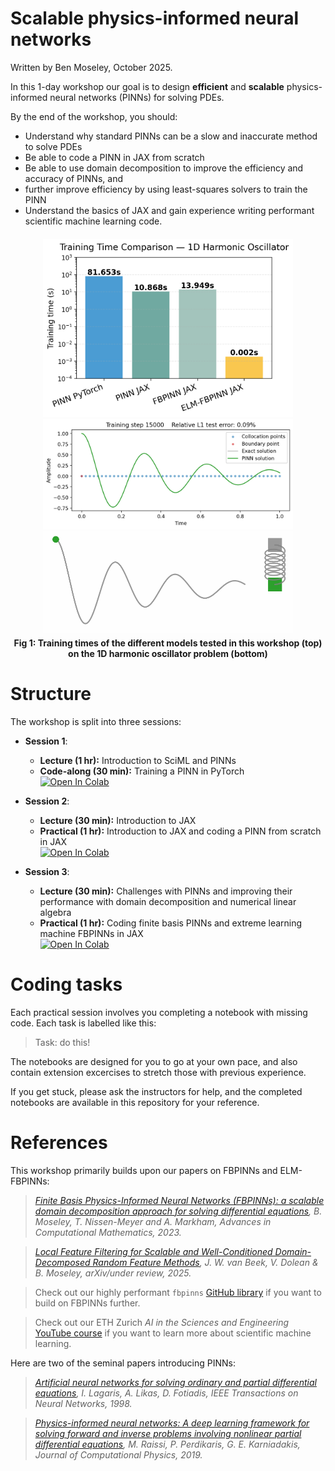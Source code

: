 # Scalable physics-informed neural networks

Written by Ben Moseley, October 2025.

In this 1-day workshop our goal is to design **efficient** and **scalable** physics-informed neural networks (PINNs) for solving PDEs.

By the end of the workshop, you should:

- Understand why standard PINNs can be a slow and inaccurate method to solve PDEs
- Be able to code a PINN in JAX from scratch
- Be able to use domain decomposition to improve the efficiency and accuracy of PINNs, and
- further improve efficiency by using least-squares solvers to train the PINN
- Understand the basics of JAX and gain experience writing performant scientific machine learning code.

<div style="text-align: center; margin-top: 20px">
    <img src="images/training_times.png" alt="Training Times" style="width:400px">
</div>
<div style="text-align: center;">
    <img src="images/example_solution.png" alt="Training Times" style="width:400px">
</div>
<div style="text-align: center;">
    <img src="https://raw.githubusercontent.com/benmoseley/AISE-2024/main/5_introduction_to_PINNs/oscillator.gif" alt="Training Times" style="width:400px">
</div>
<div style="text-align: center; font-weight: bold; margin-top: 5px; margin-bottom: 20px">
    Fig 1: Training times of the different models tested in this workshop (top) on the 1D harmonic oscillator problem (bottom)
</div>



# Structure

The workshop is split into three sessions:

- **Session 1**:
    - **Lecture (1 hr):** Introduction to SciML and PINNs
    - **Code-along (30 min):** Training a PINN in PyTorch  
    [<img src="https://colab.research.google.com/assets/colab-badge.svg" alt="Open In Colab"/>](https://colab.research.google.com/github/benmoseley/scalable-pinns-workshop/blob/main/Session%201%20-%20Code%20Along%20-%20Training%20a%20PINN%20in%20PyTorch%20-%20Student.ipynb)

- **Session 2**:
    - **Lecture (30 min):** Introduction to JAX
    - **Practical (1 hr):** Introduction to JAX and coding a PINN from scratch in JAX  
    [<img src="https://colab.research.google.com/assets/colab-badge.svg" alt="Open In Colab"/>](https://colab.research.google.com/https://github/benmoseley/scalable-pinns-workshop/blob/main/Session%202%20-%20Practical%20-%20Introduction%20to%20JAX%20and%20coding%20a%20PINN%20from%20scratch%20in%20JAX%20-%20Student.ipynb)

- **Session 3**:
    - **Lecture (30 min):** Challenges with PINNs and improving their performance with domain decomposition and numerical linear algebra
    - **Practical (1 hr):** Coding finite basis PINNs and extreme learning machine FBPINNs in JAX  
    [<img src="https://colab.research.google.com/assets/colab-badge.svg" alt="Open In Colab"/>](https://colab.research.google.com/https://github/benmoseley/scalable-pinns-workshop/blob/main/Session%203%20-%20Practical%20-%20Coding%20finite%20basis%20PINNs%20and%20extreme%20learning%20machine%20FBPINNs%20in%20JAX%20-%20Student.ipynb)



# Coding tasks

Each practical session involves you completing a notebook with missing code. Each task is labelled like this:

> Task: do this!

The notebooks are designed for you to go at your own pace, and also contain extension excercises to stretch those with previous experience.

If you get stuck, please ask the instructors for help, and the completed notebooks are available in this repository for your reference.


# References

This workshop primarily builds upon our papers on FBPINNs and ELM-FBPINNs:

> *[Finite Basis Physics-Informed Neural Networks (FBPINNs): a scalable domain decomposition approach for solving differential equations](https://link.springer.com/article/10.1007/s10444-023-10065-9), B. Moseley, T. Nissen-Meyer and A. Markham, Advances in Computational Mathematics, 2023.*

> *[Local Feature Filtering for Scalable and Well-Conditioned Domain-Decomposed Random Feature Methods](https://arxiv.org/abs/2506.17626), J. W. van Beek, V. Dolean & B. Moseley, arXiv/under review, 2025.*

> Check out our highly performant `fbpinns` [GitHub library](https://github.com/benmoseley/FBPINNs) if you want to build on FBPINNs further.

> Check out our ETH Zurich *AI in the Sciences and Engineering* [YouTube course](https://www.youtube.com/watch?v=LkKvhvsf6jY&list=PLJkYEExhe7rYFkBIB2U5pf_RWzYnFLj7r&index=1) if you want to learn more about scientific machine learning.

Here are two of the seminal papers introducing PINNs:

> *[Artificial neural networks for solving ordinary and partial differential equations](https://ieeexplore.ieee.org/document/712178), I. Lagaris, A. Likas, D. Fotiadis, IEEE Transactions on Neural Networks, 1998.*

> *[Physics-informed neural networks: A deep learning framework for solving forward and inverse problems involving nonlinear partial differential equations](https://www.sciencedirect.com/science/article/pii/S0021999118307125), M. Raissi, P. Perdikaris, G. E. Karniadakis, Journal of Computational Physics, 2019.*
